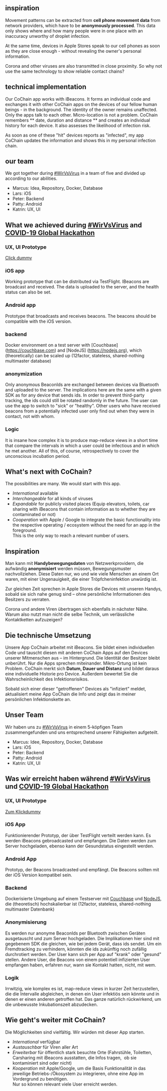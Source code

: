 ## inspiration
Movement patterns can be extracted from **cell phone movement data** from network providers, which have to be **anonymously processed**.
This data only shows where and how many people were in one place with an inaccuracy unworthy of droplet infection.

At the same time, devices in Apple Stores speak to our cell phones as soon as they are close enough - without revealing the owner's personal information.

Corona and other viruses are also transmitted in close proximity. So why not use the same technology to show reliable contact chains?

## technical implementation
Our CoChain app works with iBeacons. It forms an individual code and exchanges it with other CoChain apps on the devices of our fellow human beings - in the background. The identity of the owner remains unaffected. Only the apps talk to each other. Micro-location is not a problem. CoChain remembers ** date, duration and distance ** and creates an individual history for each device. It also assesses the likelihood of infection risk.

As soon as one of these "hit" devices reports as "infected", my app CoChain updates the information and shows this in my personal infection chain.

## our team
We got together during [#WirVsVirus](https://wirvsvirushackathon.devpost.com) in a team of five and divided up according to our abilities.

* Marcus: Idea, Repository, Docker, Database
* Lars: iOS
* Peter: Backend
* Patty: Android
* Katrin: UX, UI

## What we achieved during [#WirVsVirus](https://wirvsvirushackathon.devpost.com) and [COVID-19 Global Hackathon](https://covid-global-hackathon.devpost.com)
### UX, UI Prototype
[Click dummy](https://preview.uxpin.com/d79ffda249b526f03849c42e13cc21692c6e422d#/pages/127141116/simulate/sitemap?mode=if)

### iOS app
Working prototype that can be distributed via TestFlight.
IBeacons are broadcast and received. The data is uploaded to the server, and the health status can also be set.

### Android app
Prototype that broadcasts and receives beacons. The beacons should be compatible with the iOS version.

### backend
Docker environment on a test server with [Couchbase] (https://couchbase.com) and [NodeJS] (https://nodejs.org), which (theoretically) can be scaled up (12factor, stateless, shared-nothing multimaster database)

### anonymization
Only anonymous BeaconIds are exchanged between devices via Bluetooth and uploaded to the server. The implications here are the same with a given SDK as for any device that sends ids. In order to prevent third-party tracking, the ids could still be rotated randomly in the future.
The user can use the app to switch to "sick" or "healthy". Other users who have received beacons from a potentially infected user only find out when they were in contact, not with whom.

### Logic
It is insane how complex it is to produce map-reduce views in a short time that compare the intervals in which a user could be infectious and in which he met another. All of this, of course, retrospectively to cover the unconscious incubation period.

## What's next with CoChain?
The possibilities are many. We would start with this app.
* _International_ available
* _Interchangeable_ for all kinds of viruses
* _Expandable_ for publicly visited places
(Equip elevators, toilets, car sharing with iBeacons that contain information as to whether they are contaminated or not)
* _Cooperation_ with Apple / Google to integrate the basic functionality into the respective operating / ecosystem without the need for an app in the foreground. </br>
This is the only way to reach a relevant number of users.

## Inspiration
Man kann mit **Handybewegungsdaten** von Netzwerkprovidern, die aufwändig **anonymisiert** werden müssen, Bewegungsmuster nachvollziehen. Diese Daten nur, wo und wie viele Menschen an einem Ort waren, mit einer Ungenauigkeit, die einer Tröpfcheninfektion unwürdig ist.

Zur gleichen Zeit sprechen in Apple Stores die Devices mit unseren Handys, sobald sie sich nahe genug sind – ohne persönliche Informationen des Besitzers zu verraten.

Corona und andere Viren übertragen sich ebenfalls in nächster Nähe. Warum also nutzt man nicht die selbe Technik, um verlässliche Kontaktketten aufzuzeigen?

## Die technische Umsetzung
Unsere App CoChain arbeitet mit iBeacons. Sie bildet einen individuellen Code und tauscht diesen mit anderen CoChain Apps auf den Devices unserer Mitmenschen aus – im Hintergrund. Die Identität der Besitzer bleibt unberührt. Nur die Apps sprechen miteinander. Mikro-Ortung ist kein Problem. CoChain merkt sich **Datum, Dauer und Distanz** und bildet daraus eine individuelle Historie pro Device. Außerdem bewertet Sie die Wahrscheinlichkeit des Infektionsrisikos.

Sobald sich einer dieser "getroffenen" Devices als "infiziert" meldet, aktualisiert meine App CoChain die Info und zeigt das in meiner persönlichen Infektionskette an.

## Unser Team
Wir haben uns zu [#WirVsVirus](https://wirvsvirushackathon.devpost.com) in einem 5-köpfigen Team zusammengefunden und uns entsprechend unserer Fähigkeiten aufgeteilt.

* Marcus: Idee, Repository, Docker, Database
* Lars: iOS
* Peter: Backend
* Patty: Android
* Katrin: UX, UI

## Was wir erreicht haben während [#WirVsVirus](https://wirvsvirushackathon.devpost.com) und [COVID-19 Global Hackathon](https://covid-global-hackathon.devpost.com)
### UX, UI Prototype
[Zum Klickdummy](https://preview.uxpin.com/41142dc5460294bdeb6622fc90d243534ca479cb#/pages/126869107/simulate/sitemap?mode=if)

### iOS App
Funktionierender Prototyp, der über TestFlight verteilt werden kann.
Es werden iBeacons gebroadcasted und empfangen. Die Daten werden zum Server hochgeladen, ebenso kann der Gesundstatus eingestellt werden.

### Android App
Prototyp, der Beacons broadcasted und empfängt. Die Beacons sollten mit der iOS Version kompatibel sein.

### Backend
Dockerisierte Umgebung auf einem Testserver mit [Couchbase](https://couchbase.com) und [NodeJS](https://nodejs.org), die (theoretisch) hochskalierbar ist (12factor, stateless, shared-nothing multimaster Datenbank)

### Anonymisierung
Es werden nur anonyme BeaconIds per Bluetooth zwischen Geräten ausgetauscht und zum Server hochgeladen. Die Implikationen hier sind mit gegebenem SDK die gleichen, wie bei jedem Gerät, dass ids sendet. Um ein Fremdtracking zu verhindern, könnten die ids zukünftig noch zufällig durchrotiert werden.
Der User kann sich per App auf "krank" oder "gesund" stellen. Andere User, die Beacons von einem potentiell infizierten User empfangen haben, erfahren nur, wann sie Kontakt hatten, nicht, mit wem.

### Logik
Irrwitzig, wie komplex es ist, map-reduce views in kurzer Zeit herzustellen, die die Intervalle abgleichen, in denen ein User infektiös sein könnte und in denen er einen anderen getroffen hat. Das ganze natürlich rückwirkend, um die unbewusste Inkubationszeit abzudecken.

## Wie geht's weiter mit CoChain?
Die Möglichkeiten sind vielfältig. Wir würden mit dieser App starten.
* _International_ verfügbar
* _Austauschbar_ für Viren aller Art
* _Erweiterbar_ für öffentlich stark besuchte Orte
(Fahrstühle, Toiletten, Carsharing mit iBeacons ausstatten, die Infos tragen,  ob sie kontaminiert sind oder nicht) </br>
* _Kooperation_ mit Apple/Google, um die Basis Funktionalität in das jeweilige Betriebs-/Ökosystem zu integrieren, ohne eine App im Vordergrund zu benötigen. </br>
Nur so können relevant viele User erreicht werden.
